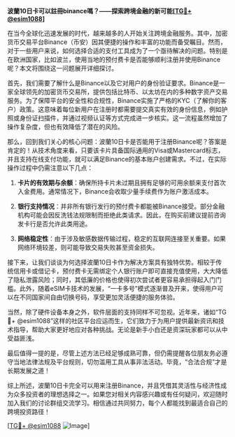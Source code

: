 **波蘭10日卡可以註冊binance嗎？——探索跨境金融的新可能[[TG💪+ @esim1088](https://t.me/s/esim1088)]**

在当今全球化迅速发展的时代，越来越多的人开始关注跨境金融服务。其中，加密货币交易平台Binance（币安）因其便捷的操作和丰富的功能而备受瞩目。然而，对于一些用户来说，如何选择合适的支付工具成为了一个亟待解决的问题。特别是在欧洲国家，比如波兰，使用当地的预付费卡是否能够顺利注册并使用Binance呢？本文将围绕这一问题展开详细探讨。

首先，我们需要了解什么是Binance以及它对用户的身份验证要求。Binance是一家全球领先的加密货币交易所，提供包括比特币、以太坊在内的多种数字资产交易服务。为了保障平台的安全性和合规性，Binance实施了严格的KYC（了解你的客户）政策。这意味着每位新用户在注册时都需要提交真实有效的身份信息，例如护照或身份证扫描件，并通过视频认证等方式完成进一步核实。这一流程虽然增加了操作复杂度，但也有效降低了潜在的风险。

那么，回到我们关心的核心问题：波蘭10日卡是否能用于注册Binance呢？答案是肯定的！从技术角度来看，只要该卡片具备国际通用的Visa或Mastercard标志，并且支持在线支付功能，就可以满足Binance的基本账户创建需求。不过，在实际操作过程中仍需注意以下几点：

1. **卡片的有效期与余额**：确保所持卡片未过期且拥有足够的可用余额来支付首次入金费用。通常情况下，Binance会收取少量手续费作为账户激活成本。
   
2. **银行支持情况**：并非所有银行发行的预付费卡都能被Binance接受。部分金融机构可能会因反洗钱法规限制而拒绝此类请求。因此，在购买前建议提前咨询发卡行是否允许此类用途。
   
3. **网络稳定性**：由于涉及敏感数据传输过程，稳定的互联网连接至关重要。如果网络环境较差，则可能导致交易失败甚至资金损失。

接下来，让我们谈谈为何选择波蘭10日卡作为解决方案具有独特优势。相较于传统信用卡或借记卡，预付费卡无需绑定个人银行账户即可直接充值使用，大大降低了隐私泄露风险；同时，其低廉的价格也使得初次尝试者更容易承担得起入门门槛。此外，随着eSIM卡技术的发展，“一卡多号”模式逐渐普及开来，使得用户可以在不同国家间自由切换号码，享受更加灵活便捷的服务体验。

当然，除了硬件设备本身之外，软件层面的支持同样不可忽视。近年来，诸如“TG💪+ @esim1088”这样的社区平台应运而生，它们致力于为用户提供最新资讯和技术指导，帮助大家更好地应对各种挑战。无论是新手小白还是资深玩家都可以从中受益匪浅。

最后值得一提的是，尽管上述方法已经足够成熟可靠，但仍需提醒各位朋友务必遵守当地法律法规及平台规则，切勿滥用工具从事非法活动。毕竟，“合法合规”才是长期发展之道！

综上所述，波蘭10日卡完全可以用来注册Binance，并且凭借其灵活性与经济性成为众多投资者的理想选择之一。如果您对相关内容感兴趣或有任何疑问，欢迎随时加入我们的讨论群组交流学习。相信通过共同努力，每个人都能找到最适合自己的跨境投资路径！

[[TG💪+ @esim1088](https://t.me/s/esim1088) ![Image](https://i.postimg.cc/4NQfJmqS/Snipaste-2025-05-13-00-14-12.png)]
